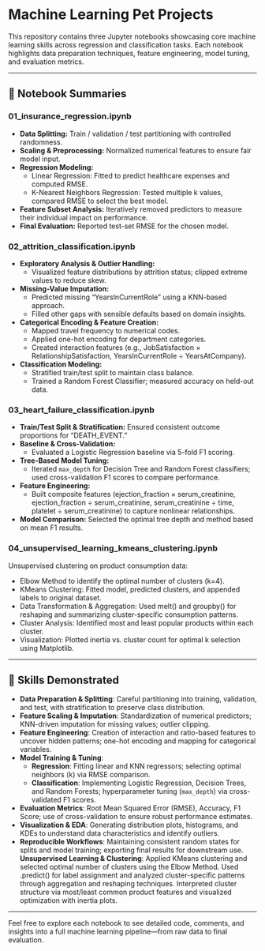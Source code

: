 # Machine Learning Pet Projects

This repository contains three Jupyter notebooks showcasing core machine learning skills across regression and classification tasks. Each notebook highlights data preparation techniques, feature engineering, model tuning, and evaluation metrics.

---

## 📁 Notebook Summaries

### 01_insurance_regression.ipynb
- **Data Splitting:** Train / validation / test partitioning with controlled randomness.  
- **Scaling & Preprocessing:** Normalized numerical features to ensure fair model input.  
- **Regression Modeling:**  
  - Linear Regression: Fitted to predict healthcare expenses and computed RMSE.  
  - K-Nearest Neighbors Regression: Tested multiple k values, compared RMSE to select the best model.  
- **Feature Subset Analysis:** Iteratively removed predictors to measure their individual impact on performance.  
- **Final Evaluation:** Reported test-set RMSE for the chosen model.

### 02_attrition_classification.ipynb
- **Exploratory Analysis & Outlier Handling:**  
  - Visualized feature distributions by attrition status; clipped extreme values to reduce skew.  
- **Missing-Value Imputation:**  
  - Predicted missing “YearsInCurrentRole” using a KNN-based approach.  
  - Filled other gaps with sensible defaults based on domain insights.  
- **Categorical Encoding & Feature Creation:**  
  - Mapped travel frequency to numerical codes.  
  - Applied one-hot encoding for department categories.  
  - Created interaction features (e.g., JobSatisfaction × RelationshipSatisfaction, YearsInCurrentRole ÷ YearsAtCompany).  
- **Classification Modeling:**  
  - Stratified train/test split to maintain class balance.  
  - Trained a Random Forest Classifier; measured accuracy on held-out data.

### 03_heart_failure_classification.ipynb
- **Train/Test Split & Stratification:** Ensured consistent outcome proportions for “DEATH_EVENT.”  
- **Baseline & Cross-Validation:**  
  - Evaluated a Logistic Regression baseline via 5-fold F1 scoring.  
- **Tree-Based Model Tuning:**  
  - Iterated `max_depth` for Decision Tree and Random Forest classifiers; used cross-validation F1 scores to compare performance.  
- **Feature Engineering:**  
  - Built composite features (ejection_fraction × serum_creatinine, ejection_fraction ÷ serum_creatinine, serum_creatinine ÷ time, platelet ÷ serum_creatinine) to capture nonlinear relationships.  
- **Model Comparison:** Selected the optimal tree depth and method based on mean F1 results.

### 04_unsupervised_learning_kmeans_clustering.ipynb
Unsupervised clustering on product consumption data:
- Elbow Method to identify the optimal number of clusters (k=4).
- KMeans Clustering: Fitted model, predicted clusters, and appended labels to original dataset.
- Data Transformation & Aggregation: Used melt() and groupby() for reshaping and summarizing cluster-specific consumption patterns.
- Cluster Analysis: Identified most and least popular products within each cluster.
- Visualization: Plotted inertia vs. cluster count for optimal k selection using Matplotlib.
---

## 🔧 Skills Demonstrated

- **Data Preparation & Splitting**: Careful partitioning into training, validation, and test, with stratification to preserve class distribution.
- **Feature Scaling & Imputation**: Standardization of numerical predictors; KNN-driven imputation for missing values; outlier clipping.
- **Feature Engineering**: Creation of interaction and ratio-based features to uncover hidden patterns; one-hot encoding and mapping for categorical variables.
- **Model Training & Tuning**:  
  - **Regression**: Fitting linear and KNN regressors; selecting optimal neighbors (k) via RMSE comparison.  
  - **Classification**: Implementing Logistic Regression, Decision Trees, and Random Forests; hyperparameter tuning (`max_depth`) via cross-validated F1 scores.
- **Evaluation Metrics**: Root Mean Squared Error (RMSE), Accuracy, F1 Score; use of cross-validation to ensure robust performance estimates.
- **Visualization & EDA**: Generating distribution plots, histograms, and KDEs to understand data characteristics and identify outliers.
- **Reproducible Workflows**: Maintaining consistent random states for splits and model training; exporting final results for downstream use.
  **Unsupervised Learning & Clustering**: Applied KMeans clustering and selected optimal number of clusters using the Elbow Method.
   Used .predict() for label assignment and analyzed cluster-specific patterns through aggregation and reshaping techniques.
   Interpreted cluster structure via most/least common product features and visualized optimization with inertia plots.
---

Feel free to explore each notebook to see detailed code, comments, and insights into a full machine learning pipeline—from raw data to final evaluation.

